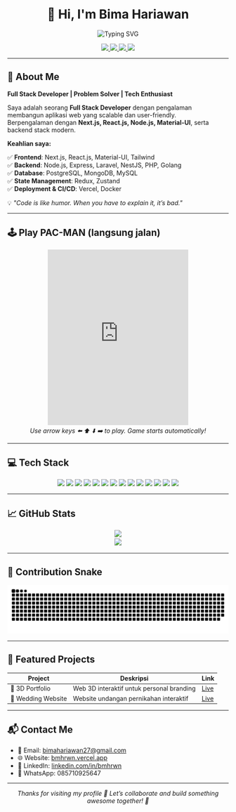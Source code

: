 <h1 align="center">👋 Hi, I'm Bima Hariawan</h1>
<p align="center">
  <img src="https://readme-typing-svg.demolab.com?font=Fira+Code&pause=1000&center=true&vCenter=true&width=500&lines=Full+Stack+Developer;Problem+Solver;Tech+Enthusiast;Clean+and+Scalable+Code+Lover" alt="Typing SVG" />
</p>

<p align="center">
  <a href="https://bmhrwn.vercel.app" target="_blank">
    <img src="https://img.shields.io/badge/3D%20Portfolio-bmhrwn.vercel.app-blueviolet?style=for-the-badge&logo=vercel" />
  </a>
  <a href="https://nadbim.netlify.app" target="_blank">
    <img src="https://img.shields.io/badge/Wedding%20Website-nadbim.netlify.app-ff69b4?style=for-the-badge&logo=netlify" />
  </a>
  <a href="mailto:bimahariawan27@gmail.com">
    <img src="https://img.shields.io/badge/Email-bimahariawan27@gmail.com-D14836?style=for-the-badge&logo=gmail&logoColor=white" />
  </a>
  <a href="https://www.linkedin.com/in/bmhrwn" target="_blank">
    <img src="https://img.shields.io/badge/LinkedIn-bmhrwn-blue?style=for-the-badge&logo=linkedin" />
  </a>
</p>

---

## 🚀 About Me

**Full Stack Developer | Problem Solver | Tech Enthusiast**

Saya adalah seorang **Full Stack Developer** dengan pengalaman membangun aplikasi web yang scalable dan user-friendly.  
Berpengalaman dengan **Next.js, React.js, Node.js, Material-UI**, serta backend stack modern.

**Keahlian saya:**

✅ **Frontend**: Next.js, React.js, Material-UI, Tailwind  
✅ **Backend**: Node.js, Express, Laravel, NestJS, PHP, Golang  
✅ **Database**: PostgreSQL, MongoDB, MySQL  
✅ **State Management**: Redux, Zustand  
✅ **Deployment & CI/CD**: Vercel, Docker  

💡 *"Code is like humor. When you have to explain it, it’s bad."*

---

## 🕹️ Play PAC-MAN (langsung jalan)

<p align="center">
  <iframe src="https://pacman.platzh1rsch.ch/" width="320" height="400" style="border:none;"></iframe>
  <br/>
  <em>Use arrow keys ⬅️ ⬆️ ⬇️ ➡️ to play. Game starts automatically!</em>
</p>

---

## 💻 Tech Stack

<p align="center">
  <img src="https://img.shields.io/badge/Next.js-000000?style=flat&logo=nextdotjs" />
  <img src="https://img.shields.io/badge/React-20232A?style=flat&logo=react" />
  <img src="https://img.shields.io/badge/Tailwind-06B6D4?style=flat&logo=tailwindcss" />
  <img src="https://img.shields.io/badge/MaterialUI-007FFF?style=flat&logo=mui" />
  <img src="https://img.shields.io/badge/Node.js-339933?style=flat&logo=node.js" />
  <img src="https://img.shields.io/badge/Express-000000?style=flat&logo=express" />
  <img src="https://img.shields.io/badge/NestJS-E0234E?style=flat&logo=nestjs" />
  <img src="https://img.shields.io/badge/Golang-00ADD8?style=flat&logo=go" />
  <img src="https://img.shields.io/badge/Laravel-FF2D20?style=flat&logo=laravel" />
  <img src="https://img.shields.io/badge/PHP-777BB4?style=flat&logo=php" />
  <img src="https://img.shields.io/badge/PostgreSQL-4169E1?style=flat&logo=postgresql" />
  <img src="https://img.shields.io/badge/MongoDB-47A248?style=flat&logo=mongodb" />
  <img src="https://img.shields.io/badge/MySQL-4479A1?style=flat&logo=mysql" />
  <img src="https://img.shields.io/badge/Docker-2496ED?style=flat&logo=docker" />
</p>

---

## 📈 GitHub Stats

<p align="center">
  <img src="https://github-readme-stats.vercel.app/api?username=bmhrwn&show_icons=true&theme=tokyonight&count_private=true" />
  <br/>
  <img src="https://github-readme-streak-stats.herokuapp.com?user=bmhrwn&theme=tokyonight" />
</p>

---

## 🐍 Contribution Snake

<p align="center">
  <img src="https://raw.githubusercontent.com/Platane/snk/output/github-contribution-grid-snake.svg" />
</p>

---

## 📂 Featured Projects

| Project               | Deskripsi                                   | Link                                                |
|-----------------------|---------------------------------------------|-----------------------------------------------------|
| 🧠 3D Portfolio        | Web 3D interaktif untuk personal branding   | [Live](https://bmhrwn.vercel.app)                  |
| 💍 Wedding Website     | Website undangan pernikahan interaktif     | [Live](https://nadbim.netlify.app)                 |

---

## 📬 Contact Me

- 📧 Email: bimahariawan27@gmail.com  
- 🌐 Website: [bmhrwn.vercel.app](https://bmhrwn.vercel.app)  
- 💼 LinkedIn: [linkedin.com/in/bmhrwn](https://www.linkedin.com/in/bmhrwn)  
- 📱 WhatsApp: 085710925647

---

<p align="center">
  <em>Thanks for visiting my profile 🙏 Let’s collaborate and build something awesome together! 🚀</em>
</p>
